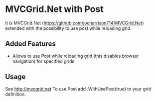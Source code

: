 # MVCGrid.Net with Post
It is MVCGrid.Net (https://github.com/joeharrison714/MVCGrid.Net) extended with the possibility to use post while reloading grid.

## Added Features
* Allows to use Post while reloading grid (this disables browser navigation) for specified grids

## Usage

See http://mvcgrid.net
To use Post add .WithUsePost(true) to your grid definition.

